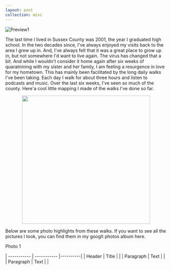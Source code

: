 ```yaml
---
layout: post
collection: misc
---
```

![Preview1](/photos/MVIMG_20200504_095631.jpg)

The last time I lived in Sussex County was 2001, the year I graduated high school.  In the two decades since, I've always enjoyed my visits back to the area I grew up in.  And, I've always felt that it was a great place to grow up in, but not somewhere I'd want to live again.  The virus has changed that a bit.  And while I wouldn't consider it home again after six weeks of quaratnining with my sister and her family, I am feeling a resurgence in love for my hometown.  This has mainly been facilitated by the long daily walks I've been taking.  Each day I walk for about three hours and listen to podcasts and music.  Over the last six weeks, I've seen so much of the county.  Here'a cool little mapping I made of the walks I've done so far.

<div style="text-align: center"><img src="https://media.giphy.com/media/VG7zRftUQgHfSHiQ79/giphy.gif" width="400" /></div>

Below are some photo highlights from these walks.  If you want to see all the pictures I took, you can find them in my googlt photos album here.

Photo 1

| ----------- | ----------- |----------|
| Header      | Title       |          |
| Paragraph   | Text        |          |
| Paragraph   | Text        |          |
